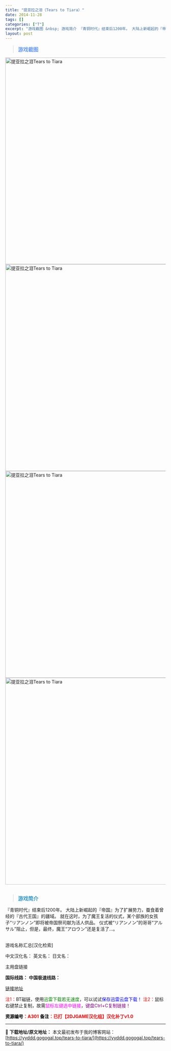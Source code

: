 ```yaml
---
title: "提亚拉之泪（Tears to Tiara）"
date: 2014-11-28
tags: []
categories: ["T"]
excerpt: "游戏截图 &nbsp; 游戏简介 『青铜时代』结束后1200年。 大陆上新崛起的『帝国』为了扩展势力，蚕食着曾经的『古代王国』的疆域。 就在这时，为了魔王复活的仪式，某个部族的女孩子“リアンノン”即将被帝国祭司献为活人供品。 仪式被“リアンノン”的哥哥“アルサル”阻止，但是，最终，魔王“アロウン”还&hellip;"
layout: post
---
```


<div>
<blockquote><b><span style="font-size: 12pt; color: #6699ff;">游戏截图</span></b></blockquote>
<div><img title="点击放大" src="https://yyddd.gogogal.top/wp-content/uploads/2025/04/20250430_6811fcce75d90.webp" alt="提亚拉之泪Tears to Tiara" width="650" /></div>
<div><img title="点击放大" src="https://yyddd.gogogal.top/wp-content/uploads/2025/04/20250430_6811fcd02ae9e.webp" alt="提亚拉之泪Tears to Tiara" width="650" /></div>
<div><img title="点击放大" src="https://yyddd.gogogal.top/wp-content/uploads/2025/04/20250430_6811fcd193a7e.webp" alt="提亚拉之泪Tears to Tiara" width="650" /></div>
<div><img title="点击放大" src="https://yyddd.gogogal.top/wp-content/uploads/2025/04/20250430_6811fcd34b38f.webp" alt="提亚拉之泪Tears to Tiara" width="650" /></div>
&nbsp;
<blockquote><b><span style="font-size: 12pt; color: #3399cc;">游戏简介</span></b></blockquote>
<div>『青铜时代』结束后1200年。
大陆上新崛起的『帝国』为了扩展势力，蚕食着曾经的『古代王国』的疆域。
就在这时，为了魔王复活的仪式，某个部族的女孩子“リアンノン”即将被帝国祭司献为活人供品。
仪式被“リアンノン”的哥哥“アルサル”阻止，但是，最终，魔王“アロウン”还是复活了…。</div>
&nbsp;

游戏名称汇总[汉化检索]

中文汉化名：
英文名：
日文名：
</div>
<div class="panel panel-primary">
<div class="panel-heading">主用盘链接</div>
<div class="panel-body">

<b>国际线路：</b>
<b>中国极速线路：</b>

<!--wechatfans start-->

<a href="https://pan.xunlei.com/s/VOSS3XPC69aHQQdfRbU_TGV_A1?pwd=h2de#">链接地址</a>

<!--wechatfans end-->
<span style="color: #ff0000;">注1：</span>BT磁链，使用<span style="color: #008000;">迅雷下载若无速度</span>，可以试试<span style="color: #0000ff;">保存迅雷云盘下载！</span>
<span style="color: #ff0000;">注2：</span>鼠标右键禁止复制，故需<span style="color: #ff00ff;">鼠标左键选中链接</span>，<span style="color: #800080;">键盘Ctrl+C复制链接！</span>

</div>
<div class="panel-footer"><span style="color: #ff0000;"><b><span style="color: #000000;">资源编号</span>：A301</b></span>
<span style="color: #ff0000;"><b><span style="color: #000000;">备注</span>：已打【2DJGAME汉化组】汉化补丁v1.0</b></span></div>
</div>

---
📖 **下载地址/原文地址：** 本文最初发布于我的博客网站：[https://yyddd.gogogal.top/tears-to-tiara/](https://yyddd.gogogal.top/tears-to-tiara/)

